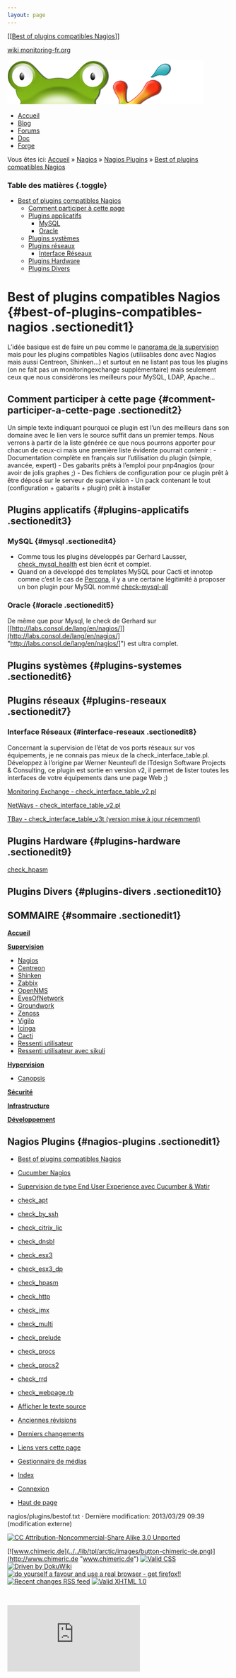 ```yaml
---
layout: page
---
```


[[[Best of plugins compatibles Nagios](bestof@do=backlink.html)]]

[wiki monitoring-fr.org](../../start.html "[ALT+H]")

![Logo Monitoring](../../lib/tpl/arctic/images/logo_monitoring.png)

-   [Accueil](../../index.html "Cliquez pour revenir |  l'accueil")
-   [Blog](http://www.monitoring-fr.org "Blog & News")
-   [Forums](http://forums.monitoring-fr.org "Forums")
-   [Doc](http://doc.monitoring-fr.org "Doc")
-   [Forge](https://github.com/monitoring-fr "Forge")

Vous êtes ici: [Accueil](../../start.html "start") »
[Nagios](../start.html "nagios:start") » [Nagios
Plugins](start.html "nagios:plugins:start") » [Best of plugins
compatibles Nagios](bestof.html "nagios:plugins:bestof")

### Table des matières {.toggle}

-   [Best of plugins compatibles
    Nagios](bestof.html#best-of-plugins-compatibles-nagios)
    -   [Comment participer à cette
        page](bestof.html#comment-participer-a-cette-page)
    -   [Plugins applicatifs](bestof.html#plugins-applicatifs)
        -   [MySQL](bestof.html#mysql)
        -   [Oracle](bestof.html#oracle)
    -   [Plugins systèmes](bestof.html#plugins-systemes)
    -   [Plugins réseaux](bestof.html#plugins-reseaux)
        -   [Interface Réseaux](bestof.html#interface-reseaux)
    -   [Plugins Hardware](bestof.html#plugins-hardware)
    -   [Plugins Divers](bestof.html#plugins-divers)

Best of plugins compatibles Nagios {#best-of-plugins-compatibles-nagios .sectionedit1}
==================================

L’idée basique est de faire un peu comme le [panorama de la
supervision](../../supervision/links.html "supervision:links") mais pour
les plugins compatibles Nagios (utilisables donc avec Nagios mais aussi
Centreon, Shinken…) et surtout en ne listant pas tous les plugins (on ne
fait pas un monitoringexchange supplémentaire) mais seulement ceux que
nous considérons les meilleurs pour MySQL, LDAP, Apache…

Comment participer à cette page {#comment-participer-a-cette-page .sectionedit2}
-------------------------------

Un simple texte indiquant pourquoi ce plugin est l’un des meilleurs dans
son domaine avec le lien vers le source suffit dans un premier temps.
Nous verrons à partir de la liste générée ce que nous pourrons apporter
pour chacun de ceux-ci mais une première liste évidente pourrait
contenir : - Documentation complète en français sur l’utilisation du
plugin (simple, avancée, expert) - Des gabarits prêts à l’emploi pour
pnp4nagios (pour avoir de jolis graphes ;) - Des fichiers de
configuration pour ce plugin prêt à être déposé sur le serveur de
supervision - Un pack contenant le tout (configuration + gabarits +
plugin) prêt à installer

Plugins applicatifs {#plugins-applicatifs .sectionedit3}
-------------------

### MySQL {#mysql .sectionedit4}

-   Comme tous les plugins développés par Gerhard Lausser,
    [check\_mysql\_health](http://labs.consol.de/lang/en/nagios "http://labs.consol.de/lang/en/nagios")
    est bien écrit et complet.
-   Quand on a développé des templates MySQL pour Cacti et innotop comme
    c’est le cas de
    [Percona](http://www.percona.com/consulting/mysql-monitoring-graphing/ "http://www.percona.com/consulting/mysql-monitoring-graphing/"),
    il y a une certaine légitimité à proposer un bon plugin pour MySQL
    nommé
    [check-mysql-all](http://code.google.com/p/check-mysql-all/ "http://code.google.com/p/check-mysql-all/")

### Oracle {#oracle .sectionedit5}

De même que pour Mysql, le check de Gerhard sur
[[http://labs.consol.de/lang/en/nagios/]](http://labs.consol.de/lang/en/nagios/] "http://labs.consol.de/lang/en/nagios/]")
est ultra complet.

Plugins systèmes {#plugins-systemes .sectionedit6}
----------------

Plugins réseaux {#plugins-reseaux .sectionedit7}
---------------

### Interface Réseaux {#interface-reseaux .sectionedit8}

Concernant la supervision de l’état de vos ports réseaux sur vos
équipements, je ne connais pas mieux de la check\_interface\_table.pl.
Développez à l’origine par Werner Neunteufl de ITdesign Software
Projects & Consulting, ce plugin est sortie en version v2, il permet de
lister toutes les interfaces de votre équipements dans une page Web ;)

[Monitoring Exchange -
check\_interface\_table\_v2.pl](https://www.monitoringexchange.org/inventory/Check-Plugins/Network/check_interface_table_v2-pl "https://www.monitoringexchange.org/inventory/Check-Plugins/Network/check_interface_table_v2-pl")

[NetWays -
check\_interface\_table\_v2.pl](https://www.netways.org/projects/plugins/files "https://www.netways.org/projects/plugins/files")

[TBay - check\_interface\_table\_v3t (version mise à jour
récemment)](http://www.tontonitch.com/tiki/tiki-index.php?page=Nagios+plugins+-+interfacetable_v3t "http://www.tontonitch.com/tiki/tiki-index.php?page=Nagios+plugins+-+interfacetable_v3t")

Plugins Hardware {#plugins-hardware .sectionedit9}
----------------

[check\_hpasm](check_hpasm.html "nagios:plugins:check_hpasm")

Plugins Divers {#plugins-divers .sectionedit10}
--------------

SOMMAIRE {#sommaire .sectionedit1}
--------

**[Accueil](../../start.html "start")**

**[Supervision](../../supervision/start.html "supervision:start")**

-   [Nagios](../start.html "nagios:start")
-   [Centreon](../../centreon/start.html "centreon:start")
-   [Shinken](../../shinken/start.html "shinken:start")
-   [Zabbix](../../zabbix/start.html "zabbix:start")
-   [OpenNMS](../../opennms/start.html "opennms:start")
-   [EyesOfNetwork](../../eyesofnetwork/start.html "eyesofnetwork:start")
-   [Groundwork](../../groundwork/start.html "groundwork:start")
-   [Zenoss](../../zenoss/start.html "zenoss:start")
-   [Vigilo](../../vigilo/start.html "vigilo:start")
-   [Icinga](../../icinga/start.html "icinga:start")
-   [Cacti](../../cacti/start.html "cacti:start")
-   [Ressenti
    utilisateur](../../supervision/eue/start.html "supervision:eue:start")
-   [Ressenti utilisateur avec
    sikuli](../../sikuli/eue/start.html "sikuli:eue:start")

**[Hypervision](../../hypervision/start.html "hypervision:start")**

-   [Canopsis](../../canopsis/start.html "canopsis:start")

**[Sécurité](../../securite/start.html "securite:start")**

**[Infrastructure](../../infra/start.html "infra:start")**

**[Développement](../../dev/start.html "dev:start")**

Nagios Plugins {#nagios-plugins .sectionedit1}
--------------

-   [Best of plugins compatibles
    Nagios](bestof.html "nagios:plugins:bestof")
-   [Cucumber
    Nagios](cucumber-nagios.html "nagios:plugins:cucumber-nagios")
-   [Supervision de type End User Experience avec Cucumber &
    Watir](cucumber-nagios-watir.html "nagios:plugins:cucumber-nagios-watir")
-   [check\_apt](check_apt.html "nagios:plugins:check_apt")
-   [check\_by\_ssh](check_by_ssh.html "nagios:plugins:check_by_ssh")
-   [check\_citrix\_lic](check_citrix_lic.html "nagios:plugins:check_citrix_lic")
-   [check\_dnsbl](check_dnsbl.html "nagios:plugins:check_dnsbl")
-   [check\_esx3](check_esx3.html "nagios:plugins:check_esx3")
-   [check\_esx3\_dp](check_esx3_dp.html "nagios:plugins:check_esx3_dp")
-   [check\_hpasm](check_hpasm.html "nagios:plugins:check_hpasm")
-   [check\_http](check_http.html "nagios:plugins:check_http")
-   [check\_jmx](check_jmx.html "nagios:plugins:check_jmx")
-   [check\_multi](check_multi.html "nagios:plugins:check_multi")
-   [check\_prelude](check_prelude.html "nagios:plugins:check_prelude")
-   [check\_procs](check_procs.html "nagios:plugins:check_procs")
-   [check\_procs2](check_procs2.html "nagios:plugins:check_procs2")
-   [check\_rrd](../../plugins/check_rrd.html "nagios:plugins:check_rrd")
-   [check\_webpage.rb](check_webpage.rb.html "nagios:plugins:check_webpage.rb")

-   [Afficher le texte
    source](bestof@do=edit&rev=0.html "Afficher le texte source [V]")
-   [Anciennes
    révisions](bestof@do=revisions.html "Anciennes révisions [O]")
-   [Derniers
    changements](bestof@do=recent.html "Derniers changements [R]")
-   [Liens vers cette
    page](bestof@do=backlink.html "Liens vers cette page")
-   [Gestionnaire de
    médias](bestof@do=media.html "Gestionnaire de médias")
-   [Index](bestof@do=index.html "Index [X]")
-   [Connexion](bestof@do=login&sectok=6bca6bdf16f8880de3d6d3649db89a26.html "Connexion")
-   [Haut de page](bestof.html#dokuwiki__top "Haut de page [T]")

nagios/plugins/bestof.txt · Dernière modification: 2013/03/29 09:39
(modification externe)

[![CC Attribution-Noncommercial-Share Alike 3.0
Unported](../../lib/images/license/button/cc-by-nc-sa.png)](http://creativecommons.org/licenses/by-nc-sa/3.0/)

[![www.chimeric.de](../../lib/tpl/arctic/images/button-chimeric-de.png)](http://www.chimeric.de "www.chimeric.de")
[![Valid
CSS](../../lib/tpl/arctic/images/button-css.png)](http://jigsaw.w3.org/css-validator/check/referer "Valid CSS")
[![Driven by
DokuWiki](../../lib/tpl/arctic/images/button-dw.png)](http://wiki.splitbrain.org/wiki:dokuwiki "Driven by DokuWiki")
[![do yourself a favour and use a real browser - get
firefox!!](../../lib/tpl/arctic/images/button-firefox.png)](http://www.firefox-browser.de "do yourself a favour and use a real browser - get firefox")
[![Recent changes RSS
feed](../../lib/tpl/arctic/images/button-rss.png)](../../feed.php "Recent changes RSS feed")
[![Valid XHTML
1.0](../../lib/tpl/arctic/images/button-xhtml.png)](http://validator.w3.org/check/referer "Valid XHTML 1.0")

![](../../lib/exe/indexer.php@id=nagios%253Aplugins%253Abestof&1424859575)

![](http://analytics.monitoring-fr.org/piwik.php?idsite=2)
